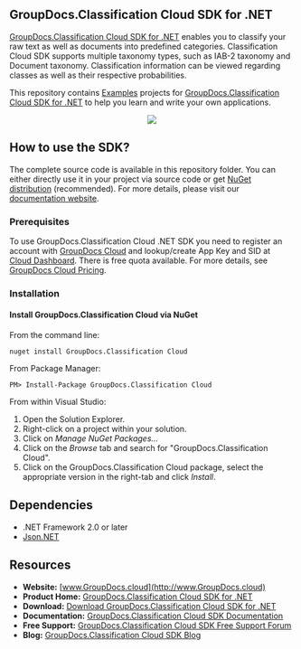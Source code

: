 ## GroupDocs.Classification Cloud SDK for .NET

[GroupDocs.Classification Cloud SDK for .NET](https://products.groupdocs.cloud/classification/net) enables you to classify your raw text as well as documents ‎into predefined categories. Classification Cloud SDK supports multiple taxonomy types, such as IAB-2 ‎taxonomy and Document taxonomy. Classification information can be viewed regarding classes as well ‎as their respective probabilities.‎

This repository contains [Examples](Examples) projects for [GroupDocs.Classification Cloud SDK for .NET](https://products.groupdocs.cloud/classification/net) to help you learn and write your own applications.

<p align="center">

  <a title="Download complete GroupDocs.Classification Cloud SDK Examples for .NET source code" href="https://github.com/groupdocs-classification-cloud/groupdocs-classification-cloud-dotnet-samples/archive/master.zip">
	<img src="https://raw.github.com/AsposeExamples/java-examples-dashboard/master/images/downloadZip-Button-Large.png" />
  </a>
</p>

## How to use the SDK?
The complete source code is available in this repository folder. You can either directly use it in your project via source code or get [NuGet distribution](https://www.nuget.org/packages/GroupDocs.Classification-Cloud/) (recommended). For more details, please visit our [documentation website](https://docs.groupdocs.cloud/display/classificationcloud/Available+SDKs).

### Prerequisites

To use GroupDocs.Classification Cloud .NET SDK you need to register an account with [GroupDocs Cloud](https://groupdocs.cloud) and lookup/create App Key and SID at [Cloud Dashboard](https://dashboard.groupdocs.cloud/#/apps). There is free quota available. For more details, see [GroupDocs Cloud Pricing](https://purchase.groupdocs.cloud/pricing).

### Installation

#### Install GroupDocs.Classification Cloud via NuGet

From the command line:

	nuget install GroupDocs.Classification Cloud

From Package Manager:

	PM> Install-Package GroupDocs.Classification Cloud

From within Visual Studio:

1. Open the Solution Explorer.
2. Right-click on a project within your solution.
3. Click on *Manage NuGet Packages...*
4. Click on the *Browse* tab and search for "GroupDocs.Classification Cloud".
5. Click on the GroupDocs.Classification Cloud package, select the appropriate version in the right-tab and click *Install*.

## Dependencies
- .NET Framework 2.0 or later
- [Json.NET](https://www.nuget.org/packages/Newtonsoft.Json/)

## Resources

+ **Website:** [www.GroupDocs.cloud](http://www.GroupDocs.cloud)
+ **Product Home:** [GroupDocs.Classification Cloud SDK for .NET](https://products.groupdocs.cloud/classification/net)
+ **Download:** [Download GroupDocs.Classification Cloud SDK for .NET](https://www.nuget.org/packages/GroupDocs.Classification-Cloud/)
+ **Documentation:** [GroupDocs.Classification Cloud SDK Documentation](https://docs.groupdocs.cloud/display/classificationcloud/Home)
+ **Free Support:** [GroupDocs.Classification Cloud SDK Free Support Forum](https://forum.groupdocs.cloud/c/classification)
+ **Blog:** [GroupDocs.Classification Cloud SDK Blog](https://blog.groupdocs.cloud/category/classification/)